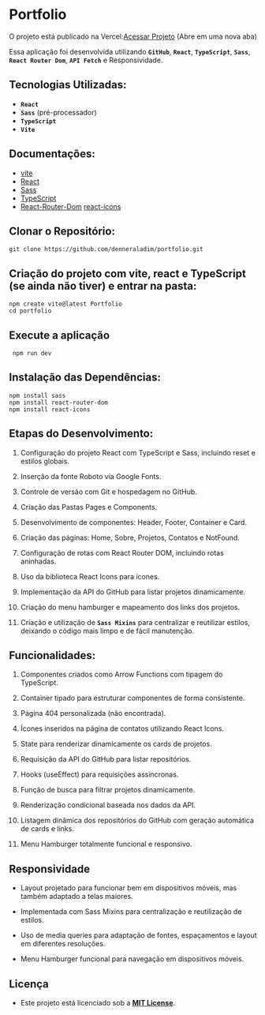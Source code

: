 
# Portfolio

O projeto está publicado na Vercel:[Acessar Projeto](https://portfolio-opal-six-18.vercel.app/) (Abre em uma nova aba)

Essa aplicação foi desenvolvida utilizando **`GitHub`**, **`React`**, **`TypeScript`**, **`Sass`**, **`React Router Dom`**, **`API Fetch`** e Responsividade.

## Tecnologias Utilizadas:

- **`React`**  
- **`Sass`** (pré-processador)  
- **`TypeScript`**
- **`Vite`**

## Documentações:

- [vite](https://vitejs.dev/)
- [React](https://react.dev/)
- [Sass](https://sass-lang.com/)
- [TypeScript](https://www.typescriptlang.org/)
- [React-Router-Dom](https://reactrouter.com/)
[react-icons](https://react-icons.github.io/react-icons/)

## Clonar o Repositório:

    git clone https://github.com/denneraladim/portfolio.git

 ## Criação do projeto com vite, react e TypeScript (se ainda não tiver) e entrar na pasta: 

    npm create vite@latest Portfolio
    cd portfolio

## Execute a aplicação

     npm run dev  

## Instalação das Dependências:
    npm install sass
    npm install react-router-dom
    npm install react-icons

## Etapas do Desenvolvimento:

1. Configuração do projeto React com TypeScript e Sass, incluindo reset e estilos globais.

2. Inserção da fonte Roboto via Google Fonts.

3. Controle de versão com Git e hospedagem no GitHub.

4. Criação das Pastas Pages e Components.

5. Desenvolvimento de componentes: Header, Footer, Container e Card.

6. Criação das páginas: Home, Sobre, Projetos, Contatos e NotFound.

7. Configuração de rotas com React Router DOM, incluindo rotas aninhadas.

8. Uso da biblioteca React Icons para ícones.

9. Implementação da API do GitHub para listar projetos dinamicamente.

10. Criação do menu hamburger e mapeamento dos links dos projetos.

11. Criação e utilização de **`Sass Mixins`** para centralizar e reutilizar estilos, deixando o código mais limpo e de fácil manutenção.


## Funcionalidades:

1. Componentes criados como Arrow Functions com tipagem do TypeScript.

2. Container tipado para estruturar componentes de forma consistente.

3. Página 404 personalizada (não encontrada).

4. Ícones inseridos na página de contatos utilizando React Icons.

5. State para renderizar dinamicamente os cards de projetos.

6. Requisição da API do GitHub para listar repositórios.

7. Hooks (useEffect) para requisições assíncronas.

8. Função de busca para filtrar projetos dinamicamente.

9. Renderização condicional baseada nos dados da API.

10. Listagem dinâmica dos repositórios do GitHub com geração automática de cards e links.

11. Menu Hamburger totalmente funcional e responsivo.


##  Responsividade

- Layout projetado para funcionar bem em dispositivos móveis, mas também adaptado a telas maiores.

- Implementada com Sass Mixins para centralização e reutilização de estilos.

- Uso de media queries para adaptação de fontes, espaçamentos e layout em diferentes resoluções.

- Menu Hamburger funcional para navegação em dispositivos móveis.


## Licença

- Este projeto está licenciado sob a **[MIT License](LICENSE)**.

  


